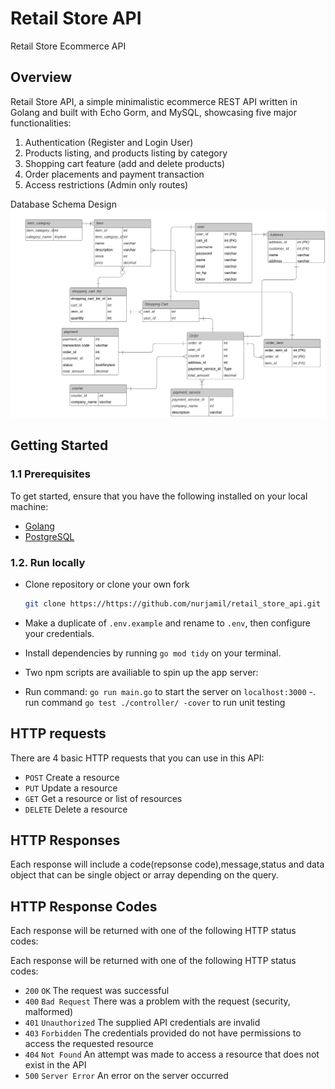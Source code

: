 # Retail Store API

Retail Store Ecommerce API

## Overview

Retail Store API, a simple minimalistic ecommerce REST API written in Golang and built with Echo Gorm, and MySQL, showcasing five major functionalities:

1. Authentication (Register and Login User)
2. Products listing, and products listing by category
3. Shopping cart feature (add and delete products)
4. Order placements and payment transaction
5. Access restrictions (Admin only routes)

Database Schema Design
![Database Schema Design](/docs/erd.png)

## Getting Started

### 1.1 Prerequisites

To get started, ensure that you have the following installed on your local machine:

- [Golang](https://golang.org/dl/)
- [PostgreSQL](https://www.mysql.com/downloads/)

### 1.2. Run locally

- Clone repository or clone your own fork

  ```bash
  git clone https://https://github.com/nurjamil/retail_store_api.git
  ```

- Make a duplicate of `.env.example` and rename to `.env`, then configure your credentials.
- Install dependencies by running `go mod tidy` on your terminal.
- Two npm scripts are availiable to spin up the app server:
- Run command: `go run main.go` to start the server on `localhost:3000`
  -. run command `go test ./controller/ -cover` to run unit testing

## HTTP requests

There are 4 basic HTTP requests that you can use in this API:

- `POST` Create a resource
- `PUT` Update a resource
- `GET` Get a resource or list of resources
- `DELETE` Delete a resource

## HTTP Responses

Each response will include a code(repsonse code),message,status and data object that can be single object or array depending on the query.

## HTTP Response Codes

Each response will be returned with one of the following HTTP status codes:

Each response will be returned with one of the following HTTP status codes:

- `200` `OK` The request was successful
- `400` `Bad Request` There was a problem with the request (security, malformed)
- `401` `Unauthorized` The supplied API credentials are invalid
- `403` `Forbidden` The credentials provided do not have permissions to access the requested resource
- `404` `Not Found` An attempt was made to access a resource that does not exist in the API
- `500` `Server Error` An error on the server occurred
